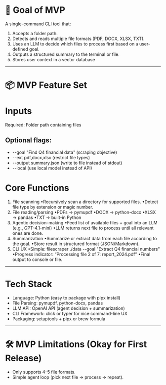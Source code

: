 # 🎯 Goal of MVP

A single-command CLI tool that:
1. Accepts a folder path.
2. Detects and reads multiple file formats (PDF, DOCX, XLSX, TXT).
3. Uses an LLM to decide which files to process first based on a user-defined goal.
4. Outputs a structured summary to the terminal or file.
5. Stores user context in a vector database

--- 

# 📦 MVP Feature Set

# Inputs
Required: Folder path containing files

## Optional flags:
- --goal "Find Q4 financial data" (scraping objective)
- --ext pdf,docx,xlsx (restrict file types)
- --output summary.json (write to file instead of stdout)
- --local (use local model instead of API)

# Core Functions
1. File scanning
•Recursively scan a directory for supported files.
•Detect file type by extension or magic number.
2. File reading/parsing
•PDFs → pymupdf
•DOCX → python-docx
•XLSX → pandas
•TXT → built-in Python
3. Agentic decision-making
•Feed list of available files + goal into an LLM (e.g., GPT-4.1-mini)
•LLM returns next file to process until all relevant ones are done.
4. Summarization
•Summarize or extract data from each file according to the goal.
•Store result in structured format (JSON/Markdown).
5. CLI UX
•Simple: filescraper ./data --goal "Extract Q4 financial numbers"
•Progress indicator: “Processing file 2 of 7: report_2024.pdf”
•Final output to console or file.

--- 

# Tech Stack
- Language: Python (easy to package with pipx install)
- File Parsing: pymupdf, python-docx, pandas
- LLM API: OpenAI API (agent decision + summarization)
- CLI Framework: click or typer for nice command-line UX
- Packaging: setuptools + pipx or brew formula

--- 

# 🛠 MVP Limitations (Okay for First Release)
- Only supports 4–5 file formats.
- Simple agent loop (pick next file → process → repeat).
